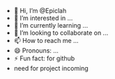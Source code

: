 - 👋 Hi, I’m @Epiclah
- 👀 I’m interested in ...
- 🌱 I’m currently learning ...
- 💞️ I’m looking to collaborate on ...
- 📫 How to reach me ...
- 😄 Pronouns: ...
- ⚡ Fun fact: for github
- need for project incoming

<!---
Epiclah/Epiclah is a ✨ special ✨ repository because its `README.md` (this file) appears on your GitHub profile.
You can click the Preview link to take a look at your changes.
--->
